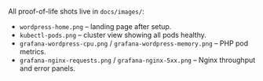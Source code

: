 
All proof-of-life shots live in `docs/images/`:
- `wordpress-home.png` – landing page after setup.
- `kubectl-pods.png` – cluster view showing all pods healthy.
- `grafana-wordpress-cpu.png` / `grafana-wordpress-memory.png` – PHP pod metrics.
- `grafana-nginx-requests.png` / `grafana-nginx-5xx.png` – Nginx throughput and error panels.
